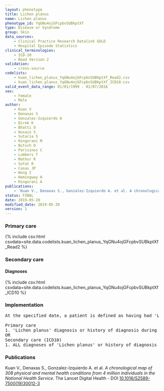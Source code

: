 ```yaml
---
layout: phenotype
title: Lichen planus
name: Lichen planus
phenotype_id: YqGNu4ojGFcpbvSUBkptXf 
type: Disease or Syndrome
group: Skin
data_sources: 
    - Clinical Practice Research Datalink GOLD
    - Hospital Episode Statistics
clinical_terminologies: 
    - ICD-10
    - Read Version 2
validation: 
    - cross-source
codelists: 
    - kuan_lichen_planus_YqGNu4ojGFcpbvSUBkptXf_Read2.csv
    - kuan_lichen_planus_YqGNu4ojGFcpbvSUBkptXf_ICD10.csv
valid_event_data_range: 01/01/1999 - 01/07/2016
sex: 
    - Female
    - Male
author: 
    - Kuan V
    - Denaxas S
    - Gonzalez-Izquierdo A
    - Direk K
    - Bhatti O
    - Husain S
    - Sutaria S
    - Hingorani M
    - Nitsch D
    - Parisinos C
    - Lumbers T
    - Mathur R
    - Sofat R
    - Casas JP
    - Wong I
    - Hemingway H
    - Hingorani A
publications: 
    - 'Kuan V., Denaxas S., Gonzalez-Izquierdo A. et al. A chronological map of 308 physical and mental health conditions from 4 million individuals in the National Health Service. The Lancet Digital Health - DOI: 10.1016/S2589-7500(19)30012-3' 
status: FINAL
date: 2019-05-20
modified_date: 2019-05-20
version: 1
---
```

### Primary care 
{% include csv.html csvdata=site.data.codelists.kuan_lichen_planus_YqGNu4ojGFcpbvSUBkptXf_Read2 %}
### Secondary care 
#### Diagnoses 
{% include csv.html csvdata=site.data.codelists.kuan_lichen_planus_YqGNu4ojGFcpbvSUBkptXf_ICD10 %}
### Implementation 
<pre>At the specified date, a patient is defined as having had 'Lichen planus' IF they meet the criteria for any of the following on or before the specified date. The earliest date on which the individual meets any of the following criteria on or before the specified date is defined as the first event date:

Primary care
1. 'Lichen planus' diagnosis or history of diagnosis during a consultation 
OR
Secondary care (ICD10)
1. ALL diagnoses of 'Lichen planus' or history of diagnosis during a hospitalization</pre> 
 
### Publications 
Kuan V., Denaxas S., Gonzalez-Izquierdo A. et al. _A chronological map of 308 physical and mental health conditions from 4 million individuals in the National Health Service_. The Lancet Digital Health - DOI <a href='https://www.thelancet.com/journals/landig/article/PIIS2589-7500(19)30012-3/fulltext'>10.1016/S2589-7500(19)30012-3</a>